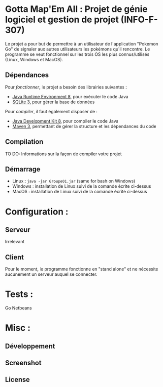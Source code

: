 # Gotta Map'Em All : Projet de génie logiciel et gestion de projet (INFO-F-307)

Le projet a pour but de permettre à un utilisateur de l'application "Pokemon Go" de signaler aux autres utilisateurs les pokémons qu'il rencontre. Le programme se veut fonctionnel sur les trois OS les plus connus/utilisés (Linux, Windows et MacOS).

## Dépendances

Pour *fonctionner*, le projet a besoin des librairies suivantes :

 - [Java Runtime Environment 8](http://www.oracle.com/technetwork/java/javase/downloads/jre8-downloads-2133155.html), pour exécuter le code Java
 - [SQLite 3](https://sqlite.org/download.html), pour gérer la base de données
 
Pour *compiler*, il faut également disposer de :

 - [Java Development Kit 8](http://www.oracle.com/technetwork/java/javase/downloads/jdk8-downloads-2133151.html), pour compiler le code Java
 - [Maven 3](https://maven.apache.org/download.cgi), permettant de gérer la structure et les dépendances du code 

## Compilation

TO DO: Informations sur la façon de compiler votre projet 

## Démarrage 

 - Linux : ```java -jar Groupe01.jar``` (same for bash on Windows)
 - Windows : installation de Linux suivi de la comande écrite ci-dessus
 - MacOS : installation de Linux suivi de la comande écrite ci-dessus

# Configuration :

## Serveur 

Irrelevant

## Client

Pour le moment, le programme fonctionne en "stand alone" et ne nécessite aucunement un serveur auquel se connecter.

# Tests :

Go Netbeans

# Misc :

## Développement

## Screenshot

## License
